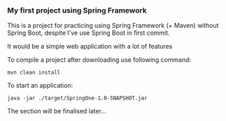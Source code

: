 ### My first project using Spring Framework

This is a project for practicing using Spring Framework (+ Maven) without Spring Boot, despite I've use Spring Boot in first commit. 

It would be a simple web application with a lot of features

To compile a project after downloading use following command:
```
mvn clean install
```
To start an application:
```
java -jar ./target/SpringOne-1.0-SNAPSHOT.jar
```

The section will be finalised later...

